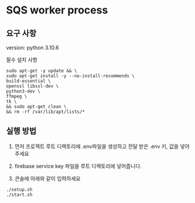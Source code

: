 # SQS worker process

## 요구 사항

version: python 3.10.6

필수 설치 사항

``` console
sudo apt-get -y update && \
sudo apt-get install -y --no-install-recommends \
build-essential \
openssl libssl-dev \
python3-dev \
ffmpeg \
tk \
&& sudo apt-get clean \
&& rm -rf /var/lib/apt/lists/*
```

## 실행 방법

1. 먼저 프로젝트 루트 디렉토리에 .env파일을 생성하고 전달 받은 .env 키, 값을 넣어주세요

2. firebase service key 파일을 루트 디렉토리에 넣어줍니다.

3. 콘솔에 아래와 같이 입력하세요

```console
./setup.sh
./start.sh
```
